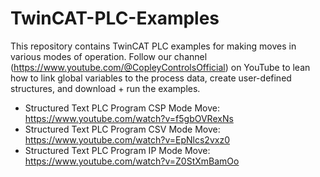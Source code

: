 # TwinCAT-PLC-Examples
This repository contains TwinCAT PLC examples for making moves in various modes of operation. Follow our channel (https://www.youtube.com/@CopleyControlsOfficial) on YouTube to lean how to link global variables to the process data, create user-defined structures, and download + run the examples. 

- Structured Text PLC Program CSP Mode Move: https://www.youtube.com/watch?v=f5gbOVRexNs
- Structured Text PLC Program CSV Mode Move: https://www.youtube.com/watch?v=EpNlcs2vxz0
- Structured Text PLC Program IP Mode Move: https://www.youtube.com/watch?v=Z0StXmBamOo 
